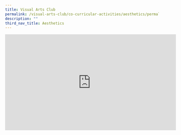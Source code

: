 ```yaml
---
title: Visual Arts Club
permalink: /visual-arts-club/co-curricular-activities/aesthetics/permalink/
description: ""
third_nav_title: Aesthetics
---
```

<iframe width="560" height="315" src="https://www.youtube.com/embed/RNuCe_DRt9s" title="YouTube video player" frameborder="0" allow="accelerometer; autoplay; clipboard-write; encrypted-media; gyroscope; picture-in-picture" allowfullscreen></iframe>